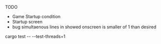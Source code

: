 TODO
- Game Startup condition
- Startup screen
- bug simultaenous lines in showed onscreen is smaller of 1 than desired 
 

 cargo test  -- --test-threads=1